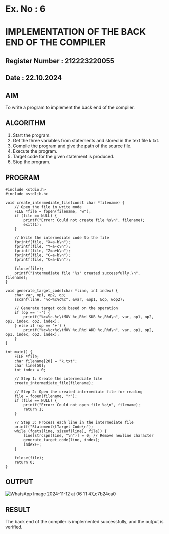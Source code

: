 # Ex. No : 6	
# IMPLEMENTATION OF THE BACK END OF THE COMPILER 
## Register Number : 212223220055
## Date : 22.10.2024

## AIM   
To write a program to implement the back end of the compiler.

## ALGORITHM
1.	Start the program.
2.	Get the three variables from statements and stored in the text file k.txt.
3.	Compile the program and give the path of the source file.
4.	Execute the program.
5.	Target code for the given statement is produced.
6.	Stop the program.

## PROGRAM
```
#include <stdio.h>
#include <stdlib.h>

void create_intermediate_file(const char *filename) {
    // Open the file in write mode
    FILE *file = fopen(filename, "w");
    if (file == NULL) {
        printf("Error: Could not create file %s\n", filename);
        exit(1);
    }

    // Write the intermediate code to the file
    fprintf(file, "X=a-b\n");
    fprintf(file, "Y=a-c\n");
    fprintf(file, "Z=a+b\n");
    fprintf(file, "C=a-b\n");
    fprintf(file, "C=a-b\n");

    fclose(file);
    printf("Intermediate file '%s' created successfully.\n", filename);
}

void generate_target_code(char *line, int index) {
    char var, op1, op2, op;
    sscanf(line, "%c=%c%c%c", &var, &op1, &op, &op2);

    // Generate target code based on the operation
    if (op == '-') {
        printf("%c=%c-%c\tMOV %c,R%d SUB %c,R%d\n", var, op1, op2, op1, index, op2, index);
    } else if (op == '+') {
        printf("%c=%c+%c\tMOV %c,R%d ADD %c,R%d\n", var, op1, op2, op1, index, op2, index);
    }
}

int main() {
    FILE *file;
    char filename[20] = "k.txt";
    char line[50];
    int index = 0;

    // Step 1: Create the intermediate file
    create_intermediate_file(filename);

    // Step 2: Open the created intermediate file for reading
    file = fopen(filename, "r");
    if (file == NULL) {
        printf("Error: Could not open file %s\n", filename);
        return 1;
    }

    // Step 3: Process each line in the intermediate file
    printf("Statement\tTarget Code\n");
    while (fgets(line, sizeof(line), file)) {
        line[strcspn(line, "\n")] = 0; // Remove newline character
        generate_target_code(line, index);
        index++;
    }

    fclose(file);
    return 0;
}
```

## OUTPUT 
![WhatsApp Image 2024-11-12 at 06 11 47_c7b24ca0](https://github.com/user-attachments/assets/d243a797-c34f-4c87-a5c5-9a84fe7796ad)


## RESULT
The back end of the compiler is implemented successfully, and the output is verified.
